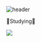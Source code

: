 ![header](https://capsule-render.vercel.app/api?type=wave&color=auto&height=300&section=header&text=HELLO&fontSize=90)

🌱Studying🌱

 <img src="https://img.shields.io/badge/Java-0064CD?style=flat-square&logo=Java&logoColor=white"/>
 
 
<!--## Hi 👋 I’m currently learning
**hoohoha/hoohoha** is a ✨ _special_ ✨ repository because its `README.md` (this file) appears on your GitHub profile.

Here are some ideas to get you started:

- 🔭 I’m currently working on ...
- 
- 👯 I’m looking to collaborate on ...
- 🤔 I’m looking for help with ...
- 💬 Ask me about ...
- 📫 How to reach me: ...
- 😄 Pronouns: ...
- ⚡ Fun fact: ...
-->
